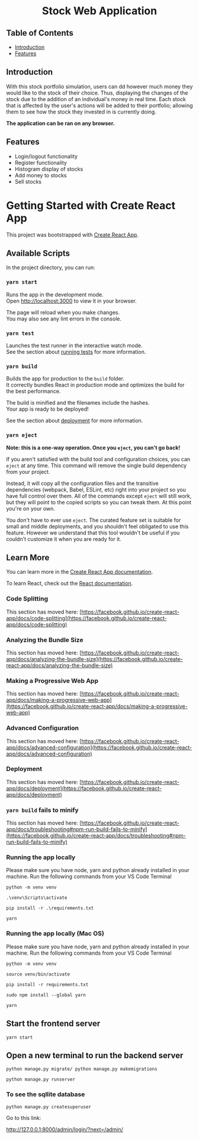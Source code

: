 <h1 align="center">Stock Web Application</h1> 

## Table of Contents 
- [Introduction](#introduction) 
- [Features](#features)

## Introduction
With this stock portfolio simulation, users can dd however much money they would like to the stock of their choice. Thus, displaying the changes of the stock due to the addition of an individual's money in real time. Each stock that is affected by the user's actions will be added to their portfolio; allowing them to see how the stock they invested in is currently doing.   

**The application can be ran on any browser.**

## Features
* Login/logout functionality
* Register functionality
* Histogram display of stocks
* Add money to stocks 
* Sell stocks

# Getting Started with Create React App

This project was bootstrapped with [Create React App](https://github.com/facebook/create-react-app).

## Available Scripts

In the project directory, you can run:

### `yarn start`

Runs the app in the development mode.\
Open [http://localhost:3000](http://localhost:3000) to view it in your browser.

The page will reload when you make changes.\
You may also see any lint errors in the console.

### `yarn test`

Launches the test runner in the interactive watch mode.\
See the section about [running tests](https://facebook.github.io/create-react-app/docs/running-tests) for more information.

### `yarn build`

Builds the app for production to the `build` folder.\
It correctly bundles React in production mode and optimizes the build for the best performance.

The build is minified and the filenames include the hashes.\
Your app is ready to be deployed!

See the section about [deployment](https://facebook.github.io/create-react-app/docs/deployment) for more information.

### `yarn eject`

**Note: this is a one-way operation. Once you `eject`, you can't go back!**

If you aren't satisfied with the build tool and configuration choices, you can `eject` at any time. This command will remove the single build dependency from your project.

Instead, it will copy all the configuration files and the transitive dependencies (webpack, Babel, ESLint, etc) right into your project so you have full control over them. All of the commands except `eject` will still work, but they will point to the copied scripts so you can tweak them. At this point you're on your own.

You don't have to ever use `eject`. The curated feature set is suitable for small and middle deployments, and you shouldn't feel obligated to use this feature. However we understand that this tool wouldn't be useful if you couldn't customize it when you are ready for it.

## Learn More

You can learn more in the [Create React App documentation](https://facebook.github.io/create-react-app/docs/getting-started).

To learn React, check out the [React documentation](https://reactjs.org/).

### Code Splitting

This section has moved here: [https://facebook.github.io/create-react-app/docs/code-splitting](https://facebook.github.io/create-react-app/docs/code-splitting)

### Analyzing the Bundle Size

This section has moved here: [https://facebook.github.io/create-react-app/docs/analyzing-the-bundle-size](https://facebook.github.io/create-react-app/docs/analyzing-the-bundle-size)

### Making a Progressive Web App

This section has moved here: [https://facebook.github.io/create-react-app/docs/making-a-progressive-web-app](https://facebook.github.io/create-react-app/docs/making-a-progressive-web-app)

### Advanced Configuration

This section has moved here: [https://facebook.github.io/create-react-app/docs/advanced-configuration](https://facebook.github.io/create-react-app/docs/advanced-configuration)

### Deployment

This section has moved here: [https://facebook.github.io/create-react-app/docs/deployment](https://facebook.github.io/create-react-app/docs/deployment)

### `yarn build` fails to minify

This section has moved here: [https://facebook.github.io/create-react-app/docs/troubleshooting#npm-run-build-fails-to-minify](https://facebook.github.io/create-react-app/docs/troubleshooting#npm-run-build-fails-to-minify)

### Running the app locally
Please make sure you have node, yarn and python already installed in your machine.
Run the following commands from your VS Code Terminal

    python -m venv venv

    .\venv\Scripts\activate

    pip install -r .\requirements.txt

    yarn 

### Running the app locally (Mac OS)
Please make sure you have node, yarn and python already installed in your machine.
Run the following commands from your VS Code Terminal

    python -m venv venv
    
    source venv/bin/activate
    
    pip install -r requirements.txt
    
    sudo npm install --global yarn
    
    yarn

## Start the frontend server
    yarn start 
## Open a new terminal to run the backend server

    python manage.py migrate/ python manage.py makemigrations

    python manage.py runserver

### To see the sqllite database
    python manage.py createsuperuser

Go to this link: 

http://127.0.0.1:8000/admin/login/?next=/admin/

